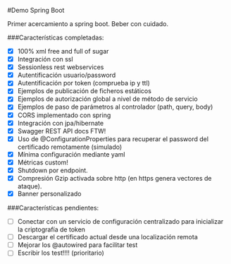 #Demo Spring Boot

Primer acercamiento a spring boot. Beber con cuidado.

###Características completadas:


* [x] 100% xml free and full of sugar
* [x] Integración con ssl
* [x] Sessionless rest webservices
* [x] Autentificación usuario/password
* [x] Autentificación por token (comprueba ip y ttl)
* [x] Ejemplos de publicación de ficheros estáticos
* [x] Ejemplos de autorización global a nivel de método de servicio
* [x] Ejemplos de paso de parámetros al controlador (path, query, body)
* [x] CORS implementado con spring
* [x] Integración con jpa/hibernate
* [x] Swagger REST API docs FTW!
* [x] Uso de @ConfigurationProperties para recuperar el password del certificado remotamente (simulado)
* [x] Mínima configuración mediante yaml
* [x] Métricas custom!
* [x] Shutdown por endpoint.
* [x] Compresión Gzip activada sobre http (en https genera vectores de ataque).
* [x] Banner personalizado

###Características pendientes:


* [ ] Conectar con un servicio de configuración centralizado para inicializar la criptografía de token
* [ ] Descargar el certificado actual desde una localización remota
* [ ] Mejorar los @autowired para facilitar test
* [ ] Escribir los test!!!! (prioritario)
